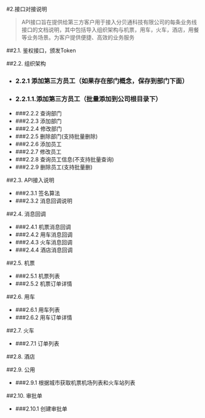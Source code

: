#2.接口对接说明
>API接口旨在提供给第三方客户用于接入分贝通科技有限公司的每条业务线接口的文档说明，其中包括导入组织架构与机票，用车，火车，酒店，用餐等业务场景。为客户提供便捷、高效的业务服务

##2.1. 鉴权接口，颁发Token


##2.2. 组织架构
- ###  2.2.1 添加第三方员工（如果存在部门概念，保存到部门下面）
- ### 2.2.1.1.添加第三方员工（批量添加到公司根目录下）
- ###2.2.2 查询部门
- ###2.2.3 添加部门
- ###2.2.4 修改部门
- ###2.2.5 删除部门(支持批量删除)
- ###2.2.6 添加员工
- ###2.2.7 修改员工
- ###2.2.8 查询员工信息(不支持批量查询)
- ###2.2.9 删除员工(支持批量删)

##2.3. API接入说明
- ###2.3.1 签名算法
- ###2.3.2 消息回调说明



##2.4.  消息回调

- ###2.4.1 机票消息回调
- ###2.4.2 用车消息回调
- ###2.4.3 火车消息回调
- ###2.4.4 酒店消息回调


##2.5.  机票
- ###2.5.1 机票列表
- ###2.5.2 机票订单详情

##2.6.  用车
 - ###2.6.1 用车列表
 - ###2.6.2 用车订单详情
 
##2.7.  火车
- ###2.7.1 订单列表

##2.8. 酒店

##2.9. 公用
- ###2.9.1 根据城市获取机票机场列表和火车站列表

##2.10.  审批单
- ###2.10.1 创建审批单